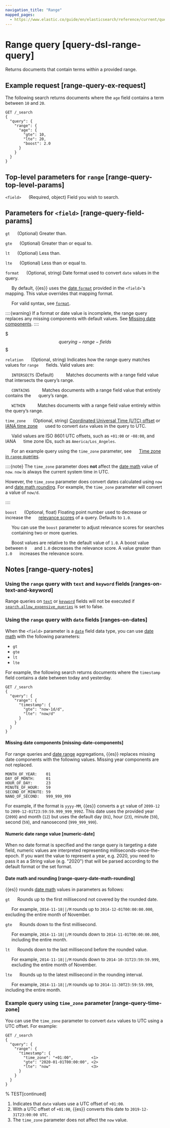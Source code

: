 ```yaml
---
navigation_title: "Range"
mapped_pages:
  - https://www.elastic.co/guide/en/elasticsearch/reference/current/query-dsl-range-query.html
---
```


# Range query [query-dsl-range-query]

Returns documents that contain terms within a provided range.

## Example request [range-query-ex-request]

The following search returns documents where the `age` field contains a term between `10` and `20`.

```console
GET /_search
{
  "query": {
    "range": {
      "age": {
        "gte": 10,
        "lte": 20,
        "boost": 2.0
      }
    }
  }
}
```


## Top-level parameters for `range` [range-query-top-level-params]

`<field>`
&nbsp;&nbsp;&nbsp;&nbsp; (Required, object) Field you wish to search.


## Parameters for `<field>` [range-query-field-params]

`gt`
&nbsp;&nbsp;&nbsp;&nbsp; (Optional) Greater than.

`gte`
&nbsp;&nbsp;&nbsp;&nbsp; (Optional) Greater than or equal to.

`lt`
&nbsp;&nbsp;&nbsp;&nbsp; (Optional) Less than.

`lte`
&nbsp;&nbsp;&nbsp;&nbsp; (Optional) Less than or equal to.

`format`
&nbsp;&nbsp;&nbsp;&nbsp; (Optional, string) Date format used to convert `date` values in the query.

&nbsp;&nbsp;&nbsp;&nbsp; By default, {{es}} uses the [date `format`](/reference/elasticsearch/mapping-reference/mapping-date-format.md) provided in the `<field>`'s 
&nbsp;&nbsp;&nbsp;&nbsp; mapping. This value overrides that mapping format.

&nbsp;&nbsp;&nbsp;&nbsp; For valid syntax, see [`format`](/reference/elasticsearch/mapping-reference/mapping-date-format.md).

::::{warning}
If a format or date value is incomplete, the range query replaces any missing components with default values. See [Missing date components](#missing-date-components).
::::



$$$querying-range-fields$$$

`relation`
&nbsp;&nbsp;&nbsp;&nbsp; (Optional, string) Indicates how the range query matches values for `range` 
&nbsp;&nbsp;&nbsp;&nbsp; fields. Valid values are:

&nbsp;&nbsp;&nbsp;&nbsp; `INTERSECTS` (Default)
&nbsp;&nbsp;&nbsp;&nbsp;&nbsp;&nbsp;&nbsp;&nbsp; Matches documents with a range field value that intersects the query’s range.

&nbsp;&nbsp;&nbsp;&nbsp; `CONTAINS`
&nbsp;&nbsp;&nbsp;&nbsp;&nbsp;&nbsp;&nbsp;&nbsp; Matches documents with a range field value that entirely contains the
&nbsp;&nbsp;&nbsp;&nbsp; query’s range.

&nbsp;&nbsp;&nbsp;&nbsp; `WITHIN`
&nbsp;&nbsp;&nbsp;&nbsp;&nbsp;&nbsp;&nbsp;&nbsp; Matches documents with a range field value entirely within the query’s range.


`time_zone`
&nbsp;&nbsp;&nbsp;&nbsp; (Optional, string) [Coordinated Universal Time (UTC) offset](https://en.wikipedia.org/wiki/List_of_UTC_time_offsets) or [IANA time zone](https://en.wikipedia.org/wiki/List_of_tz_database_time_zones) 
&nbsp;&nbsp;&nbsp;&nbsp; used to convert `date` values in the query to UTC.

&nbsp;&nbsp;&nbsp;&nbsp; Valid values are ISO 8601 UTC offsets, such as `+01:00` or -`08:00`, and IANA 
&nbsp;&nbsp;&nbsp;&nbsp; time zone IDs, such as `America/Los_Angeles`.

&nbsp;&nbsp;&nbsp;&nbsp; For an example query using the `time_zone` parameter, see
&nbsp;&nbsp;&nbsp;&nbsp; [Time zone in `range` queries](#range-query-time-zone).

::::{note}
The `time_zone` parameter does **not** affect the [date math](/reference/elasticsearch/rest-apis/common-options.md#date-math) value of `now`. `now` is always the current system time in UTC.

However, the `time_zone` parameter does convert dates calculated using `now` and [date math rounding](/reference/elasticsearch/rest-apis/common-options.md#date-math). For example, the `time_zone` parameter will convert a value of `now/d`.

::::



`boost`
&nbsp;&nbsp;&nbsp;&nbsp; (Optional, float) Floating point number used to decrease or increase the 
&nbsp;&nbsp;&nbsp;&nbsp; [relevance scores](/reference/query-languages/query-filter-context.md#relevance-scores) of a query. Defaults to `1.0`.

&nbsp;&nbsp;&nbsp;&nbsp; You can use the `boost` parameter to adjust relevance scores for searches 
&nbsp;&nbsp;&nbsp;&nbsp; containing two or more queries.

&nbsp;&nbsp;&nbsp;&nbsp; Boost values are relative to the default value of `1.0`. A boost value between `0` 
&nbsp;&nbsp;&nbsp;&nbsp; and `1.0` decreases the relevance score. A value greater than `1.0` 
&nbsp;&nbsp;&nbsp;&nbsp; increases the relevance score.



## Notes [range-query-notes]

### Using the `range` query with `text` and `keyword` fields [ranges-on-text-and-keyword]

Range queries on [`text`](/reference/elasticsearch/mapping-reference/text.md) or [`keyword`](/reference/elasticsearch/mapping-reference/keyword.md) fields will not be executed if [`search.allow_expensive_queries`](/reference/query-languages/querydsl.md#query-dsl-allow-expensive-queries) is set to false.


### Using the `range` query with `date` fields [ranges-on-dates]

When the `<field>` parameter is a [`date`](/reference/elasticsearch/mapping-reference/date.md) field data type, you can use [date math](/reference/elasticsearch/rest-apis/common-options.md#date-math) with the following parameters:

* `gt`
* `gte`
* `lt`
* `lte`

For example, the following search returns documents where the `timestamp` field contains a date between today and yesterday.

```console
GET /_search
{
  "query": {
    "range": {
      "timestamp": {
        "gte": "now-1d/d",
        "lte": "now/d"
      }
    }
  }
}
```

#### Missing date components [missing-date-components]

For range queries and [date range](/reference/data-analysis/aggregations/search-aggregations-bucket-daterange-aggregation.md) aggregations, {{es}} replaces missing date components with the following values. Missing year components are not replaced.

```text
MONTH_OF_YEAR:    01
DAY_OF_MONTH:     01
HOUR_OF_DAY:      23
MINUTE_OF_HOUR:   59
SECOND_OF_MINUTE: 59
NANO_OF_SECOND:   999_999_999
```

For example, if the format is `yyyy-MM`, {{es}} converts a `gt` value of `2099-12` to `2099-12-01T23:59:59.999_999_999Z`. This date uses the provided year (`2099`) and month (`12`) but uses the default day (`01`), hour (`23`), minute (`59`), second (`59`), and nanosecond (`999_999_999`).


#### Numeric date range value [numeric-date]

When no date format is specified and the range query is targeting a date field, numeric values are interpreted representing milliseconds-since-the-epoch. If you want the value to represent a year, e.g. 2020, you need to pass it as a String value (e.g. "2020") that will be parsed according to the default format or the set format.


#### Date math and rounding [range-query-date-math-rounding]

{{es}} rounds [date math](/reference/elasticsearch/rest-apis/common-options.md#date-math) values in parameters as follows:

`gt`
&nbsp;&nbsp;&nbsp;&nbsp; Rounds up to the first millisecond not covered by the rounded date.

&nbsp;&nbsp;&nbsp;&nbsp; For example, `2014-11-18||/M` rounds up to `2014-12-01T00:00:00.000`, 
&nbsp;&nbsp;&nbsp;&nbsp; excluding the entire month of November.


`gte`
&nbsp;&nbsp;&nbsp;&nbsp; Rounds down to the first millisecond.

&nbsp;&nbsp;&nbsp;&nbsp; For example, `2014-11-18||/M` rounds down to `2014-11-01T00:00:00.000`, 
&nbsp;&nbsp;&nbsp;&nbsp; including the entire month.


`lt`
&nbsp;&nbsp;&nbsp;&nbsp; Rounds down to the last millisecond before the rounded value.

&nbsp;&nbsp;&nbsp;&nbsp; For example, `2014-11-18||/M` rounds down to `2014-10-31T23:59:59.999`, 
&nbsp;&nbsp;&nbsp;&nbsp; excluding the entire month of November.


`lte`
&nbsp;&nbsp;&nbsp;&nbsp; Rounds up to the latest millisecond in the rounding interval.

&nbsp;&nbsp;&nbsp;&nbsp; For example, `2014-11-18||/M` rounds up to `2014-11-30T23:59:59.999`, 
&nbsp;&nbsp;&nbsp;&nbsp; including the entire month.




### Example query using `time_zone` parameter [range-query-time-zone]

You can use the `time_zone` parameter to convert `date` values to UTC using a UTC offset. For example:

```console
GET /_search
{
  "query": {
    "range": {
      "timestamp": {
        "time_zone": "+01:00",        <1>
        "gte": "2020-01-01T00:00:00", <2>
        "lte": "now"                  <3>
      }
    }
  }
}
```
% TEST[continued]

1. Indicates that `date` values use a UTC offset of `+01:00`.
2. With a UTC offset of `+01:00`, {{es}} converts this date to `2019-12-31T23:00:00 UTC`.
3. The `time_zone` parameter does not affect the `now` value.
